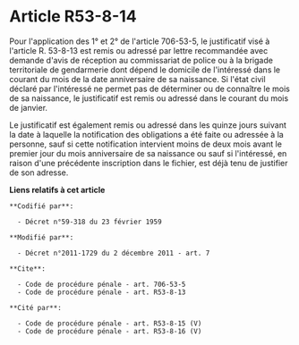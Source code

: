 # Article R53-8-14

Pour l'application des 1° et 2° de l'article 706-53-5, le justificatif visé à l'article R. 53-8-13 est remis ou adressé par
lettre recommandée avec demande d'avis de réception au commissariat de police ou à la brigade territoriale de gendarmerie
dont dépend le domicile de l'intéressé dans le courant du mois de la date anniversaire de sa naissance. Si l'état civil
déclaré par l'intéressé ne permet pas de déterminer ou de connaître le mois de sa naissance, le justificatif est remis ou
adressé dans le courant du mois de janvier. 

Le justificatif est également remis ou adressé dans les quinze jours suivant la date à laquelle la notification des
obligations a été faite ou adressée à la personne, sauf si cette notification intervient moins de deux mois avant le premier
jour du mois anniversaire de sa naissance ou sauf si l'intéressé, en raison d'une précédente inscription dans le fichier, est
déjà tenu de justifier de son adresse.

**Liens relatifs à cet article**

	**Codifié par**:

	  - Décret n°59-318 du 23 février 1959

	**Modifié par**:

	  - Décret n°2011-1729 du 2 décembre 2011 - art. 7

	**Cite**:

	  - Code de procédure pénale - art. 706-53-5
	  - Code de procédure pénale - art. R53-8-13

	**Cité par**:

	  - Code de procédure pénale - art. R53-8-15 (V)
	  - Code de procédure pénale - art. R53-8-16 (V)

